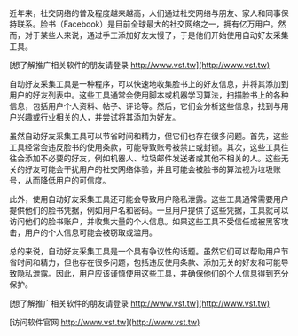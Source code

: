 近年来，社交网络的普及程度越来越高，人们通过社交网络与朋友、家人和同事保持联系。脸书（Facebook）是目前全球最大的社交网络之一，拥有亿万用户。然而，对于某些人来说，通过手工添加好友太慢了，于是他们开始使用自动好友采集工具。

[想了解推广相关软件的朋友请登录 http://www.vst.tw](http://www.vst.tw)

自动好友采集工具是一种程序，可以快速地收集脸书上的好友信息，并将其添加到用户的好友列表中。这些工具通常会使用脚本或机器学习算法，扫描脸书上的各种信息，包括用户个人资料、帖子、评论等。然后，它们会分析这些信息，找到与用户兴趣或行业相关的人，并尝试将其添加为好友。

虽然自动好友采集工具可以节省时间和精力，但它们也存在很多问题。首先，这些工具经常会违反脸书的使用条款，可能导致账号被禁止或封锁。其次，这些工具往往会添加不必要的好友，例如机器人、垃圾邮件发送者或其他不相关的人。这些无关的好友可能会干扰用户的社交网络体验，并且可能会被脸书的算法视为垃圾账号，从而降低用户的可信度。

此外，使用自动好友采集工具还可能会导致用户隐私泄露。这些工具通常需要用户提供他们的脸书凭据，例如用户名和密码。一旦用户提供了这些凭据，工具就可以访问他们的脸书账户，并收集大量的个人信息。如果这些工具不受信任或被黑客攻击，用户的个人信息可能会被窃取或滥用。

总的来说，自动好友采集工具是一个具有争议性的话题。虽然它们可以帮助用户节省时间和精力，但也存在很多问题，包括违反使用条款、添加无关的好友和可能导致隐私泄露。因此，用户应该谨慎使用这些工具，并确保他们的个人信息得到充分保护。

[想了解推广相关软件的朋友请登录 http://www.vst.tw](http://www.vst.tw)


[访问软件官网 http://www.vst.tw](http://www.vst.tw)
